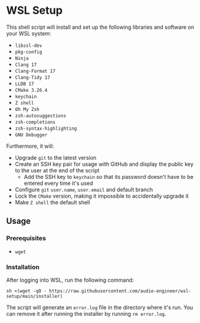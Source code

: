 # WSL Setup

This shell script will install and set up the following libraries and software on your WSL system:

- `libssl-dev`
- `pkg-config`
- `Ninja`
- `Clang 17`
- `Clang-Format 17`
- `Clang-Tidy 17`
- `LLDB 17`
- `CMake 3.26.4`
- `keychain`
- `Z shell`
- `Oh My Zsh`
- `zsh-autosuggestions`
- `zsh-completions`
- `zsh-syntax-highlighting`
- `GNU Debugger`

Furthermore, it will:

- Upgrade `git` to the latest version
- Create an SSH key pair for usage with GitHub and display the public key to the user at the end of the script
    - Add the SSH key to `keychain` so that its password doesn't have to be entered every time it's used
- Configure `git` `user.name`, `user.email` and default branch
- Lock the `CMake` version, making it impossible to accidentally upgrade it
- Make `Z shell` the default shell

## Usage

### Prerequisites

- `wget`

### Installation

After logging into WSL, run the following command:

```shell
sh <(wget -qO - https://raw.githubusercontent.com/audio-engineer/wsl-setup/main/installer)
```

The script will generate an `error.log` file in the directory where it's run.
You can remove it after running the installer by running `rm error.log`.
